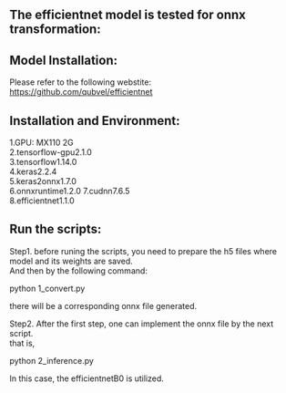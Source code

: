 ## The efficientnet model is tested for onnx transformation:

## Model Installation:
Please refer to the following webstite:  
https://github.com/qubvel/efficientnet  

## Installation and Environment:   
1.GPU: MX110 2G  
2.tensorflow-gpu2.1.0  
3.tensorflow1.14.0  
4.keras2.2.4  
5.keras2onnx1.7.0  
6.onnxruntime1.2.0
7.cudnn7.6.5  
8.efficientnet1.1.0   


## Run the scripts:
Step1. before runing the scripts, you need to prepare the h5 files where model and its weights are saved.  
And then by the following command:   

python 1_convert.py  

there will be a corresponding onnx file generated.   

Step2. After the first step, one can implement the onnx file by the next script.  
that is,  

python 2_inference.py  

In this case, the efficientnetB0 is utilized.  



